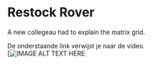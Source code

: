 # Restock Rover 

A new collegeau had to explain the matrix grid. 

De onderstaande link verwijst je naar de video.<br>
[![IMAGE ALT TEXT HERE](https://youtu.be/SlglvSgsgTY)
